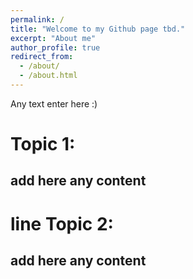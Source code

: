 ```yaml
---
permalink: /
title: "Welcome to my Github page tbd."
excerpt: "About me"
author_profile: true
redirect_from: 
  - /about/
  - /about.html
---
```


Any text enter here :)

Topic 1:
======
add here any content
---
line
Topic 2:
======
add here any content
---
